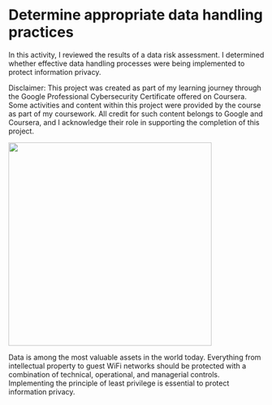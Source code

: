 # Determine appropriate data handling practices

In this activity, I reviewed the results of a data risk assessment. I determined whether effective data handling processes were being implemented to protect information privacy.

Disclaimer: This project was created as part of my learning journey through the Google Professional Cybersecurity Certificate offered on Coursera. Some activities and content within this project were provided by the course as part of my coursework. All credit for such content belongs to Google and Coursera, and I acknowledge their role in supporting the completion of this project.

<img src="https://media1.giphy.com/media/v1.Y2lkPTc5MGI3NjExNmd4b2VrZjN3ZzBtZDZxd3J0MHp0MWticXVqajlrM2t4N3F2YWQ5eCZlcD12MV9pbnRlcm5hbF9naWZfYnlfaWQmY3Q9Zw/xT8pe2M9qM4bidp4GY/giphy.gif" width="400" />

Data is among the most valuable assets in the world today. Everything from intellectual property to guest WiFi networks should be protected with a combination of technical, operational, and managerial controls. Implementing the principle of least privilege is essential to protect information privacy.
